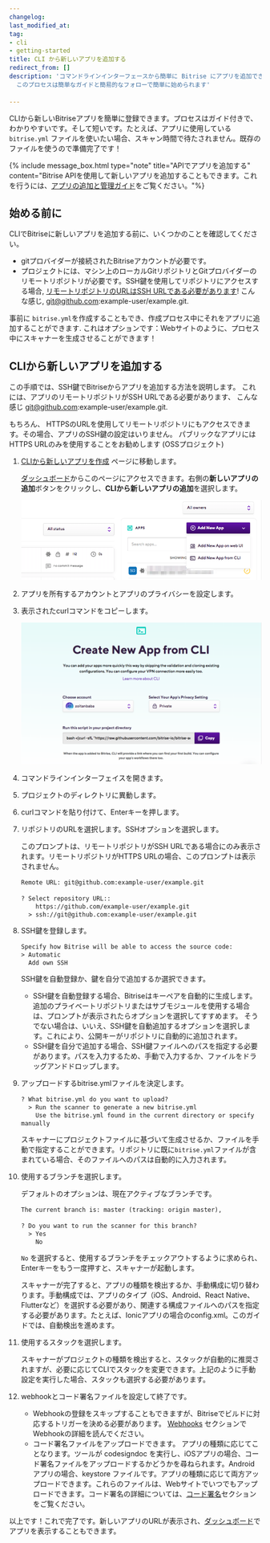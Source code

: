 ```yaml
---
changelog:
last_modified_at:
tag:
- cli
- getting-started
title: CLI から新しいアプリを追加する
redirect_from: []
description: 'コマンドラインインターフェースから簡単に Bitrise にアプリを追加できる:
  このプロセスは簡単なガイドと簡易的なフォローで簡単に始められます'

---
```


CLIから新しいBitriseアプリを簡単に登録できます。プロセスはガイド付きで、わかりやすいです。そして短いです。たとえば、アプリに使用している `bitrise.yml` ファイルを使いたい場合、スキャン時間で待たされません。既存のファイルを使うので準備完了です！

{% include message_box.html type="note" title="APIでアプリを追加する" content="Bitrise APIを使用して新しいアプリを追加することもできます。これを行うには、[アプリの追加と管理ガイド](https://devcenter.bitrise.io/jp/api/adding-and-managing-apps/)をご覧ください。"%}

## 始める前に

CLIでBitriseに新しいアプリを追加する前に、いくつかのことを確認してください。

* gitプロバイダーが接続されたBitriseアカウントが必要です。
* プロジェクトには、マシン上のローカルGitリポジトリとGitプロバイダーのリモートリポジトリが必要です。SSH鍵を使用してリポジトリにアクセスする場合, [リモートリポジトリのURLはSSH URLである必要があります](https://help.github.com/jp/articles/which-remote-url-should-i-use)! こんな感じ, git@github.com:example-user/example.git.

事前に `bitrise.yml`を作成することもでき、作成プロセス中にそれをアプリに追加することができます. これはオプションです：Webサイトのように、プロセス中にスキャナーを生成させることができます！

## CLIから新しいアプリを追加する

この手順では、SSH鍵でBitriseからアプリを追加する方法を説明します。 これには、アプリのリモートリポジトリがSSH URLである必要があります、 こんな感じ git@github.com:example-user/example.git.

もちろん、 HTTPSのURLを使用してリモートリポジトリにもアクセスできます。その場合、アプリのSSH鍵の設定はいりません。 パブリックなアプリにはHTTPS URLのみを使用することをお勧めします (OSSプロジェクト)

 1. [CLIから新しいアプリを作成](https://app.bitrise.io/dashboard/add-app-from-cli) ページに移動します。

    [ダッシュボード](https://app.bitrise.io/dashboard/builds)からこのページにアクセスできます。右側の**新しいアプリの追加**ボタンをクリックし、**CLIから新しいアプリの追加**を選択します。

    ![{{ page.title }}](/img/Bitrise_-_Mobile_Continuous_Integration_and_Delivery.png)
 2. アプリを所有するアカウントとアプリのプライバシーを設定します。
 3. 表示されたcurlコマンドをコピーします。

    ![{{ page.title }}](/img/Bitrise_-_Mobile_Continuous_Integration_and_Delivery-2.png)
 4. コマンドラインインターフェイスを開きます。
 5. プロジェクトのディレクトリに異動します。
 6. curlコマンドを貼り付けて、Enterキーを押します。
 7. リポジトリのURLを選択します。SSHオプションを選択します。

    このプロンプトは、リモートリポジトリがSSH URLである場合にのみ表示されます。リモートリポジトリがHTTPS URLの場合、このプロンプトは表示されません。

        Remote URL: git@github.com:example-user/example.git
        
        ? Select repository URL::
            https://github.com/example-user/example.git
          > ssh://git@github.com:example-user/example.git
 8. SSH鍵を登録します。

        Specify how Bitrise will be able to access the source code: 
        > Automatic
          Add own SSH

    SSH鍵を自動登録か、鍵を自分で追加するか選択できます。
    * SSH鍵を自動登録する場合、Bitriseはキーペアを自動的に生成します。 追加のプライベートリポジトリまたはサブモジュールを使用する場合は、プロンプトが表示されたらオプションを選択してすすめます。 そうでない場合は、いいえ、SSH鍵を自動追加するオプションを選択します。これにより、公開キーがリポジトリに自動的に追加されます。
    * SSH鍵を自分で追加する場合、SSH鍵ファイルへのパスを指定する必要があります。パスを入力するため、手動で入力するか、ファイルをドラッグアンドドロップします。
 9. アップロードするbitrise.ymlファイルを決定します。

        ? What bitrise.yml do you want to upload? 
          > Run the scanner to generate a new bitrise.yml
            Use the bitrise.yml found in the current directory or specify manually

    スキャナーにプロジェクトファイルに基づいて生成させるか、ファイルを手動で指定することができます。リポジトリに既に`bitrise.yml`ファイルが含まれている場合、そのファイルへのパスは自動的に入力されます。
1.  使用するブランチを選択します。

    デフォルトのオプションは、現在アクティブなブランチです。

        The current branch is: master (tracking: origin master),
        
        ? Do you want to run the scanner for this branch?
          > Yes
            No

    `No` を選択すると、使用するブランチをチェックアウトするように求められ、Enterキーをもう一度押すと、スキャナーが起動します。

    スキャナーが完了すると、アプリの種類を検出するか、手動構成に切り替わります。手動構成では、アプリのタイプ（iOS、Android、React Native、Flutterなど）を選択する必要があり、関連する構成ファイルへのパスを指定する必要があります。たとえば、Ionicアプリの場合のconfig.xml。このガイドでは、自動検出を進めます。
2.  使用するスタックを選択します。

    スキャナーがプロジェクトの種類を検出すると、スタックが自動的に推奨されますが、必要に応じてCLIでスタックを変更できます。上記のように手動設定を実行した場合、スタックも選択する必要があります。
3.  webhookとコード署名ファイルを設定して終了です。
    * Webhookの登録をスキップすることもできますが、Bitriseでビルドに対応するトリガーを決める必要があります。 [Webhooks](/webhooks/index/) セクションでWebhookの詳細を読んでください。
    * コード署名ファイルをアップロードできます。 アプリの種類に応じてことなります。ツールが codesigndoc を実行し、iOSアプリの場合、コード署名ファイルをアップロードするかどうかを尋ねられます。Androidアプリの場合、keystore ファイルです。アプリの種類に応じて両方アップロードできます。これらのファイルは、Webサイトでいつでもアップロードできます。コード署名の詳細については、[コード署名](/code-signing/code-signing-index/)セクションをご覧ください。

以上です！これで完了です。新しいアプリのURLが表示され、[ダッシュボード](app.bitrise.io/dashboard/)でアプリを表示することもできます。